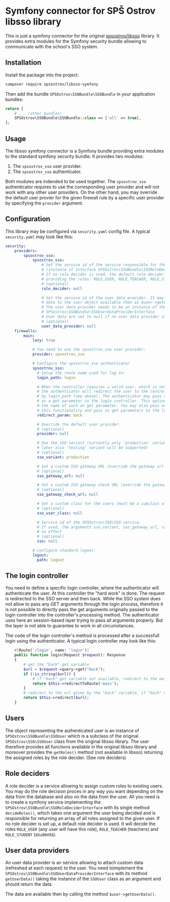 # Symfony connector for SPŠ Ostrov libsso library

This is just a symfony connector for the original [spsostrov/libsso](https://github.com/marek-sterzik/spsostrov-libsso) library.
It provides extra modules for the Symfony security bundle allowing to communicate with the school's SSO system.

## Installation

Install the package into the project:

```bash
composer require spsostrov/libsso-symfony
```

Then add the bundle `SPSOstrov\SSOBundle\SSOBundle` in your application bundles:

```php
return [
    # ... (other bundles)
    SPSOstrov\SSOBundle\SSOBundle::class => ['all' => true],
];
```

## Usage

The libsso symfony connector is a Symfony bundle providing extra modules to the standard symfony security bundle.
It provides two modules:

1. The `spsostrov_sso` user provider.
2. The `spsostrov_sso` authenticator.

Both modules are indended to be used together. The `spsostrov_sso` authenticator requires to use the corresponding
user provider and will not work with any other user providers. On the other hand, you may override the default
user provier for the given firewall rule by a specific user provider by specifying the `provider` argument.


## Configuration

This library may be configured via `security.yaml` config file. A typical `security.yaml` may look like this:

```yaml
security:
    providers:
        spsostrov_sso:
            spsostrov_sso:
                # Set the service id of the service responsible for the role decision.
                # (instance of interface SPSOstrov\SSOBundle\SSORoleDeciderInterface)
                # If no role decider is used, the default role decider is applied
                # providing the roles: ROLE_USER, ROLE_TEACHER, ROLE_STUDENT.
                # (optional)
                role_decider: null

                # Set the service id of the user data provider. It may add any custom
                # data to the user object available then as $user->getUserData().
                # The user data provider needs to be an instance of the class
                # SPSostrov\SSOBundle\SSOUserDataProviderInterface
                # User data are set to null if no user data provider is set.
                # (optional)
                user_data_provider: null
    firewalls:
        main:
            lazy: true

            # You need to use the spsostrov_sso user provider:
            provider: spsostrov_sso

            # Configure the spsostrov_sso authenticator
            spsostrov_sso:
              # Setup the route name used for log in:
              login_path: login

              # When the controller requires a valid user, which is not available,
              # the authenticator will redirect the user to the controller specified
              # by login_path (see above). The authenticator may pass the original url
              # as a get parameter to the login controller. This option tells
              # the name of such an get parameter. You may also pass null to suppress
              # this functionality and pass no get parameters to the login controller.
              redirect_param: back

              # Override the default user provider.
              # (optional)
              provider: null

              # Use the SSO variant (currently only 'production' variant is available,
              # later also 'testing' variant will be supported)
              # (optional)
              sso_variant: production

              # Set a custom SSO gateway URL (override the gateway url given by the sso_variant)
              # (optional)
              sso_gateway_url: null

              # Set a custom SSO gateway check URL (override the gateway url given by the sso_variant)
              # (optional)
              sso_gateway_check_url: null

              # Set a custom class for the users (must be a subclass of SPSOstrov\SSOBundle\SSOUser)
              # (optional)
              sso_user_class: null

              # Service id of the SPSOstrov\SSO\SSO service.
              # If used, the arguments sso_variant, sso_gateway_url, sso_gateway_check_url, sso_user_class take
              # no effect
              # (optional)
              sso: null

            # configure standard logout:
            logout:
              path: logout
```

## The login controller

You need to define a specific login controller, where the authenticator will authenticate the user. At this
controller the "hard work" is done. The request is redirected to the SSO server and then back. While the SSO
system does not allow to pass any GET arguments through the login process, therefore it is not possible to
directly pass the get arguments originally passed to the login controller into the controller's processing method.
The authenticator uses here an session-based layer trying to pass all arguments properly. But the layer is not
able to guarantee to work in all circumstances.

The code of the login controller's method is processed after a successfull login using the authenticator.
A typical login controller may look like this:

```php
    #[Route('/login', name: 'login')]
    public function login(Request $request): Response
    {
        # get the "back" get variable
        $url = $request->query->get("back");
        if (!is_string($url)) {
            # if "back" get variable not available, redirect to the main controller
            return $this->redirectToRoute('main');
        }
        # redirect to the url given by the "back" variable, if "back" variable available
        return $this->redirect($url);
    }
```

## Users

The object representing the authenticated user is an instance of `SPSOstrov\SSOBundle\SSOUser` which is a subclass
of the original `SPSOstrov\SSO\SSOUser` class from the original libsso library. The user therefore provides all
functions available in the original libsso library and moreover provides the `getRoles()` method (not available
in libsso) returning the assigned roles by the role decider. (See role deciders)

## Role deciders

A role decider is a service allowing to assign custom roles to existing users. You may do the role decision proces
in any way you want depending on the data from the database and also on the data from the user. All you need is
to create a symfony service implementing the `SPSOstrov\SSOBundle\SSORoleDeciderInterface` with its single method
`decideRoles()`, which takes one argument the user being decided and is responsible for returning an array of
all roles assigned to the given user. If no role decider is set up, a default role decider is used. It will decide
the roles `ROLE_USER` (any user will have this role), `ROLE_TEACHER` (teachers) and `ROLE_STUDENT` (students).

## User data providers

An user data provider is an service allowing to attach custom data (refreshed at each request) to the user.
You need toimplement the `SPSOstrov\SSOBundle\SSOUserDataProviderInterface` with its method `getUserData()` taking
the instance of the `SSOUser` class as an argument and should return the data.

The data are available then by calling the method `$user->getUserData()`.
